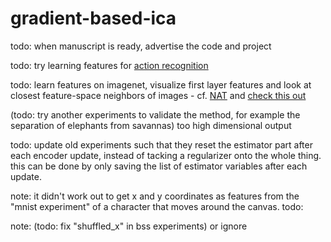 # gradient-based-ica

todo: when manuscript is ready, advertise the code and project

todo: try learning features for [action recognition](https://arxiv.org/abs/1603.08561)

todo: learn features on imagenet, visualize first layer features and look at closest feature-space neighbors of images - cf. [NAT](https://arxiv.org/pdf/1704.05310.pdf) and [check this out](http://cs231n.github.io/understanding-cnn/)

(todo: try another experiments to validate the method, for example the separation of elephants from savannas) too high dimensional output

todo: update old experiments such that they reset the estimator part after each encoder update, instead of tacking a regularizer onto the whole thing. this can be done by only saving the list of estimator variables after each update.

note: it didn't work out to get x and y coordinates as features from the "mnist experiment" of a character that moves around the canvas. 
todo: 

note: (todo: fix "shuffled_x" in bss experiments) or ignore
